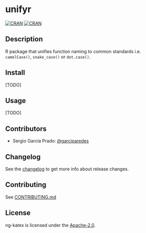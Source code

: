 # unifyr
[![CRAN](https://img.shields.io/cran/v/unifyr.svg)](https://cran.r-project.org/web/packages/unifyr/)
[![CRAN](https://img.shields.io/cran/l/unifyr.svg)](LICENSE)

## Description
R package that unifies function naming to common standards i.e. `camelCase()`, `snake_case()` or `dot.case()`.

## Install
[TODO]

## Usage
[TODO]

## Contributors

- Sergio García Prado: [@garciparedes](https://garciparedes.me)

## Changelog

See the [changelog](https://github.com/garciparedes/ng-katex/releases) to get more info about release changes.

## Contributing

See [CONTRIBUTING.md](CONTRIBUTING.md)

## License

ng-katex is licensed under the [Apache-2.0](LICENSE).
